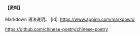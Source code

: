 #### 【资料】
  


Markdown 语法说明。
[id]: <https://www.appinn.com/markdown/>

https://github.com/chinese-poetry/chinese-poetry
